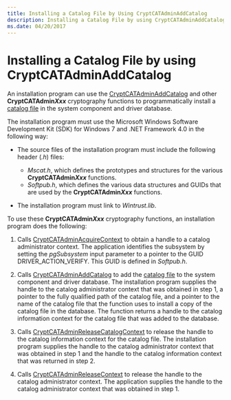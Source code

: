 ```yaml
---
title: Installing a Catalog File by Using CryptCATAdminAddCatalog
description: Installing a Catalog File by using CryptCATAdminAddCatalog
ms.date: 04/20/2017
---
```


# Installing a Catalog File by using CryptCATAdminAddCatalog


An installation program can use the [CryptCATAdminAddCatalog](/windows/win32/api/mscat/nf-mscat-cryptcatadminaddcatalog) and other **CryptCATAdmin*Xxx*** cryptography functions to programmatically install a [catalog file](catalog-files.md) in the system component and driver database.

The installation program must use the Microsoft Windows Software Development Kit (SDK) for Windows 7 and .NET Framework 4.0 in the following way:

- The source files of the installation program must include the following header (*.h*) files:
  - *Mscat.h*, which defines the prototypes and structures for the various **CryptCATAdmin*Xxx*** functions.
  - *Softpub.h*, which defines the various data structures and GUIDs that are used by the **CryptCATAdmin*Xxx*** functions.

- The installation program must link to *Wintrust.lib*.

To use these **CryptCATAdmin*Xxx*** cryptography functions, an installation program does the following:

1.  Calls [CryptCATAdminAcquireContext](/windows/win32/api/mscat/nf-mscat-cryptcatadminacquirecontext) to obtain a handle to a catalog administrator context. The application identifies the subsystem by setting the *pgSubsystem* input parameter to a pointer to the GUID DRIVER_ACTION_VERIFY. This GUID is defined in *Softpub.h*.

2.  Calls [CryptCATAdminAddCatalog](/windows/win32/api/mscat/nf-mscat-cryptcatadminaddcatalog) to add the [catalog file](catalog-files.md) to the system component and driver database. The installation program supplies the handle to the catalog administrator context that was obtained in step 1, a pointer to the fully qualified path of the catalog file, and a pointer to the name of the catalog file that the function uses to install a copy of the catalog file in the database. The function returns a handle to the catalog information context for the catalog file that was added to the database.

3.  Calls [CryptCATAdminReleaseCatalogContext](/windows/win32/api/mscat/nf-mscat-cryptcatadminreleasecatalogcontext) to release the handle to the catalog information context for the catalog file. The installation program supplies the handle to the catalog administrator context that was obtained in step 1 and the handle to the catalog information context that was returned in step 2.

4.  Calls [CryptCATAdminReleaseContext](/windows/win32/api/mscat/nf-mscat-cryptcatadminreleasecontext) to release the handle to the catalog administrator context. The application supplies the handle to the catalog administrator context that was obtained in step 1.
